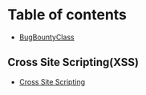 # Table of contents

* [BugBountyClass](README.md)

## Cross Site Scripting(XSS)

* [Cross Site Scripting](XSS/xss.md)
